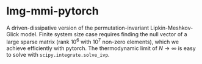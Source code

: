 # lmg-mmi-pytorch
A driven-dissipative version of the permutation-invariant Lipkin-Meshkov-Glick model. Finite system size case requires finding the null vector of a large sparse matrix (rank $10^6$ with $10^7$ non-zero elements), which we achieve efficiently with pytorch. The thermodynamic limit of $N\to\infty$ is easy to solve with `scipy.integrate.solve_ivp`.
